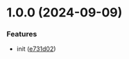# 1.0.0 (2024-09-09)


### Features

* init ([e731d02](https://github.com/hemengke1997/react-configurable-router/commit/e731d02e93e20b3cdcee9345d026860e2f0217dc))



